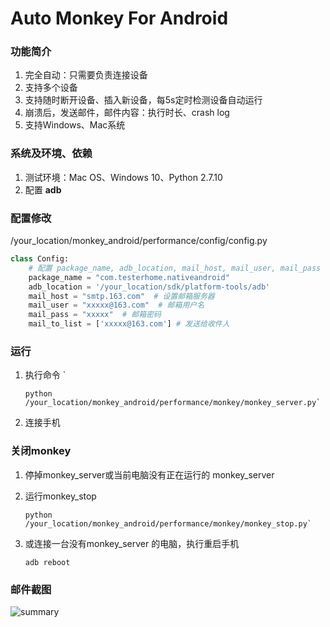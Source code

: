 # Auto Monkey For Android #

### 功能简介 ###
1. 完全自动：只需要负责连接设备
2. 支持多个设备
3. 支持随时断开设备、插入新设备，每5s定时检测设备自动运行
4. 崩溃后，发送邮件，邮件内容：执行时长、crash log
5. 支持Windows、Mac系统

### 系统及环境、依赖 ###
1. 测试环境：Mac OS、Windows 10、Python 2.7.10
2. 配置 **adb**

### 配置修改 ###
/your_location/monkey_android/performance/config/config.py

```python
class Config:
    # 配置 package_name, adb_location, mail_host, mail_user, mail_pass
    package_name = "com.testerhome.nativeandroid"
    adb_location = '/your_location/sdk/platform-tools/adb'
    mail_host = "smtp.163.com"  # 设置邮箱服务器
    mail_user = "xxxxx@163.com"  # 邮箱用户名
    mail_pass = "xxxxx"  # 邮箱密码
    mail_to_list = ['xxxxx@163.com'] # 发送给收件人
```

### 运行 ###

1. 执行命令 `
    ```shell
    python /your_location/monkey_android/performance/monkey/monkey_server.py`
    ```
2. 连接手机

### 关闭monkey ###

1. 停掉monkey_server或当前电脑没有正在运行的 monkey_server
2. 运行monkey_stop

    ```shell
    python /your_location/monkey_android/performance/monkey/monkey_stop.py`
    ```
3. 或连接一台没有monkey_server 的电脑，执行重启手机

    ```shell
    adb reboot
    ```
    


### 邮件截图 ###
<img alt="summary" src="https://github.com/wangyunshuai/monkey_android/blob/master/performance/img/mail.png">
